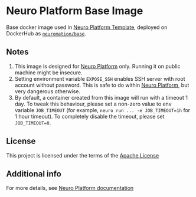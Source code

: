 Neuro Platform Base Image
====================

Base docker image used in [Neuro Platform Template](https://github.com/neuromation/cookiecutter-neuro-project/), deployed on DockerHub as [`neuromation/base`](https://hub.docker.com/r/neuromation/base).

Notes
-----
1. This image is designed for [Neuro Platform](https://neu.ro/platform) only. Running it on public machine might be insecure.
2. Setting environment variable `EXPOSE_SSH` enables SSH server with root account without password. This is safe to do within [Neuro Platform](https://neu.ro/platform), but very dangerous otherwise.
3. By default, a container created from this image will run with a timeout 1 day. To tweak this behaviour, please set a non-zero value to env variable `JOB_TIMEOUT` (for example, `neuro run ... -e JOB_TIMEOUT=1h` for 1 hour timeout). To completely disable the timeout, please set `JOB_TIMEOUT=0`.

License
-------
This project is licensed under the terms of the [Apache License](/LICENSE)

Additional info
---------------
For more details, see [Neuro Platform documentation](https://neu.ro/docs)
